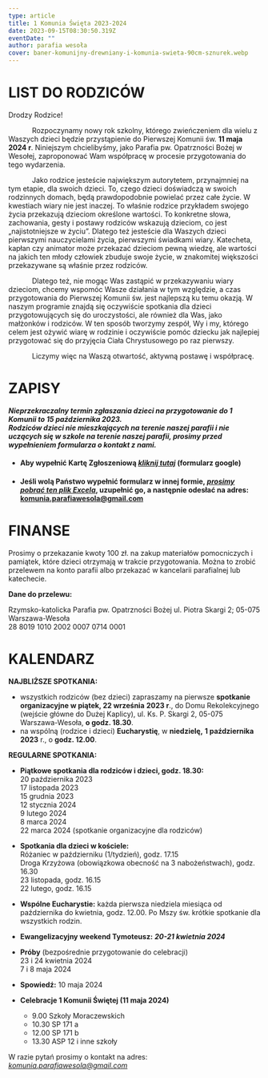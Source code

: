 ```yaml
---
type: article
title: 1 Komunia Święta 2023-2024
date: 2023-09-15T08:30:50.319Z
eventDate: ""
author: parafia wesoła
cover: baner-komunijny-drewniany-i-komunia-swieta-90cm-sznurek.webp
---
```

<!--StartFragment-->

# LIST DO RODZICÓW

Drodzy Rodzice!

            Rozpoczynamy nowy rok szkolny, którego zwieńczeniem dla wielu z Waszych dzieci będzie przystąpienie do Pierwszej Komunii św. **11 maja 2024 r**. Niniejszym chcielibyśmy, jako Parafia pw. Opatrzności Bożej w Wesołej, zaproponować Wam współpracę w procesie przygotowania do tego wydarzenia.

            Jako rodzice jesteście największym autorytetem, przynajmniej na tym etapie, dla swoich dzieci. To, czego dzieci doświadczą w swoich rodzinnych domach, będą prawdopodobnie powielać przez całe życie. W kwestiach wiary nie jest inaczej. To właśnie rodzice przykładem swojego życia przekazują dzieciom określone wartości. To konkretne słowa, zachowania, gesty i postawy rodziców wskazują dzieciom, co jest „najistotniejsze w życiu”. Dlatego też jesteście dla Waszych dzieci pierwszymi nauczycielami życia, pierwszymi świadkami wiary. Katecheta, kapłan czy animator może przekazać dzieciom pewną wiedzę, ale wartości na jakich ten młody człowiek zbuduje swoje życie, w znakomitej większości przekazywane są właśnie przez rodziców.

            Dlatego też, nie mogąc Was zastąpić w przekazywaniu wiary dzieciom, chcemy wspomóc Wasze działania w tym względzie, a czas przygotowania do Pierwszej Komunii św. jest najlepszą ku temu okazją. W naszym programie znajdą się oczywiście spotkania dla dzieci przygotowujących się do uroczystości, ale również dla Was, jako małżonków i rodziców. W ten sposób tworzymy zespół, Wy i my, którego celem jest ożywić wiarę w rodzinie i oczywiście pomóc dziecku jak najlepiej przygotować się do przyjęcia Ciała Chrystusowego po raz pierwszy.

            Liczymy więc na Waszą otwartość, aktywną postawę i współpracę.

# ZAPISY

***Nieprzekraczalny termin zgłaszania dzieci na przygotowanie do 1 Komunii to 15 października 2023.***\
***Rodziców dzieci nie mieszkających na terenie naszej parafii i nie uczących się w szkole na terenie naszej parafii, prosimy przed wypełnieniem formularza o kontakt z nami.*** 

* #### Aby wypełnić Kartę Zgłoszeniową *[kliknij tutaj](https://docs.google.com/forms/d/e/1FAIpQLSfKoRNP0TFFngUccfmP0CRMM3PkaVtkfmEx_3n-ykQKxPe7gQ/viewform?usp=sf_link)* (formularz google)
* #### Jeśli wolą Państwo wypełnić formularz w innej formie, *[prosimy pobrać ten plik Excela](https://kulturajezyka.pl/wp-content/uploads/2023/09/Komunia-2023-2024-formularz-zgloszeniowy-ONLINE.xlsx)*, uzupełnić go, a następnie odesłać na adres: [komunia.parafiawesola@gmail.com](mailto:komunia.parafiawesola@gmail.com)

# FINANSE

Prosimy o przekazanie kwoty 100 zł. na zakup materiałów pomocniczych i pamiątek, które dzieci otrzymają w trakcie przygotowania. Można to zrobić przelewem na konto parafii albo przekazać w kancelarii parafialnej lub katechecie.

**Dane do przelewu:**

Rzymsko-katolicka Parafia pw. Opatrzności Bożej ul. Piotra Skargi 2; 05-075 Warszawa-Wesoła\
28 8019 1010 2002 0007 0714 0001

# KALENDARZ

**NAJBLIŻSZE SPOTKANIA:**

* wszystkich rodziców (bez dzieci) zapraszamy na pierwsze **spotkanie organizacyjne w piątek, 22 września** **2023 r**., do Domu Rekolekcyjnego (wejście główne do Dużej Kaplicy), ul. Ks. P. Skargi 2, 05-075 Warszawa-Wesoła, **o godz. 18.30**.
* na wspólną (rodzice i dzieci) **Eucharystię**, w **niedzielę,** **1 października** **2023** r., o **godz. 12.00**.

**REGULARNE SPOTKANIA:**

* **Piątkowe spotkania dla rodziców i dzieci, godz. 18.30:**\
  20 października 2023\
  17 listopada 2023\
  15 grudnia 2023\
  12 stycznia 2024\
  9 lutego 2024\
  8 marca 2024\
  22 marca 2024 (spotkanie organizacyjne dla rodziców)
* **Spotkania dla dzieci w kościele:** \
  Różaniec w październiku (1/tydzień), godz. 17.15\
  Droga Krzyżowa (obowiązkowa obecność na 3 nabożeństwach), godz. 16.30\
  23 listopada, godz. 16.15\
  22 lutego, godz. 16.15
* **Wspólne Eucharystie:** każda pierwsza niedziela miesiąca od października do kwietnia, godz. 12.00. Po Mszy św. krótkie spotkanie dla wszystkich rodzin. 
* **Ewangelizacyjny weekend Tymoteusz:** ***20-21 kwietnia 2024***
* **Próby** (bezpośrednie przygotowanie do celebracji)\
  23 i 24 kwietnia 2024\
  7 i 8 maja 2024
* **Spowiedź:** 10 maja 2024
* **Celebracje 1 Komunii Świętej (11 maja 2024)**

  * 9.00 Szkoły Moraczewskich
  * 10.30 SP 171 a
  * 12.00 SP 171 b
  * 13.30 ASP 12 i inne szkoły

W razie pytań prosimy o kontakt na adres: *[komunia.parafiawesola@gmail.com](mailto:komunia.parafiawesola@gmail.com)*

[](<>) <!--EndFragment-->
